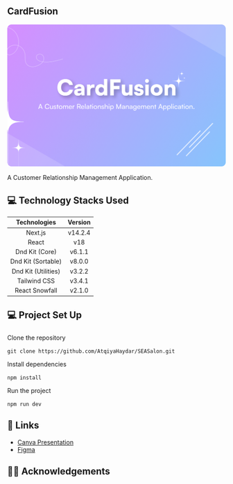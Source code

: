 ## CardFusion

![Thumbnail](./public/Thumbnail.png)

<p align="left">A Customer Relationship Management Application.</p>

###

<h2 align="left">💻 Technology Stacks Used</h2>

| Technologies     | Version        |
|:--------------------:|:--------------:|
| Next.js              | v14.2.4        |
| React                | v18            |
| Dnd Kit (Core)       | v6.1.1         |
| Dnd Kit (Sortable)   | v8.0.0         |
| Dnd Kit (Utilities)  | v3.2.2         |
| Tailwind CSS         | v3.4.1         |
| React Snowfall       | v2.1.0         |

###

<h2 align="left">💻 Project Set Up</h2>

###

Clone the repository
```
git clone https://github.com/AtqiyaHaydar/SEASalon.git
```
Install dependencies
```
npm install
```
Run the project
```
npm run dev
```

###

<h2 align="left">🔗 Links</h2>

- [Canva Presentation](https://www.canva.com/design/DAGKjhGkrZ4/8uivnJRM3DE4kDyx0srTWw/edit)
- [Figma](https://www.figma.com/design/bCWUJRnTOiXlHxXXVtXMkf/CardFusion?node-id=0-1&t=KH8nWELsN43GlZI6-1)

### 

<h2 align="left">🔗✨ Acknowledgements</h2>
